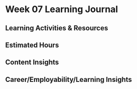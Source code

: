 # Week 07 Learning Journal

## Learning Activities & Resources



## Estimated Hours


## Content Insights


## Career/Employability/Learning Insights








